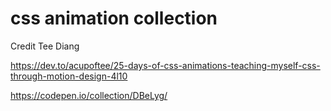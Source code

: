 # css animation collection

Credit Tee Diang

https://dev.to/acupoftee/25-days-of-css-animations-teaching-myself-css-through-motion-design-4l10

https://codepen.io/collection/DBeLyg/
